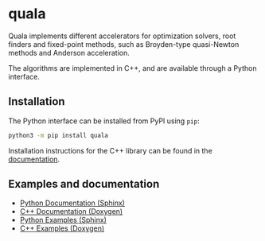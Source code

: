 # quala

Quala implements different accelerators for optimization
solvers, root finders and fixed-point methods, such as Broyden-type quasi-Newton
methods and Anderson acceleration.

The algorithms are implemented in C++, and are available through a Python 
interface.

## Installation

The Python interface can be installed from PyPI using `pip`:
```sh
python3 -m pip install quala
```

Installation instructions for the C++ library can be found in the 
[documentation](https://tttapa.github.io/quala/Doxygen/installation.html).

## Examples and documentation

- [Python Documentation (Sphinx)](https://tttapa.github.io/quala/Sphinx/)
- [C++ Documentation (Doxygen)](https://tttapa.github.io/quala/Doxygen/)
- [Python Examples (Sphinx)](https://tttapa.github.io/quala/Sphinx/examples/)
- [C++ Examples (Doxygen)](https://tttapa.github.io/quala/Doxygen/examples.html)
